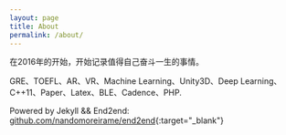 ```yaml
---
layout: page
title: About
permalink: /about/
---
```


在2016年的开始，开始记录值得自己奋斗一生的事情。

GRE、TOEFL、AR、VR、Machine Learning、Unity3D、Deep Learning、C++11、Paper、Latex、BLE、Cadence、PHP.

Powered by Jekyll && End2end: [github.com/nandomoreirame/end2end](https://github.com/nandomoreirame/end2end){:target="_blank"}